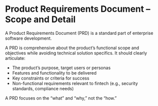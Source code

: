 # Product Requirements Document – Scope and Detail

A Product Requirements Document (PRD) is a standard part of enterprise software development.

A PRD is comprehensive about the product’s functional scope and objectives while avoiding technical solution specifics. It should clearly articulate:

- The product’s purpose, target users or personas
- Features and functionality to be delivered
- Key constraints or criteria for success
- Non-functional requirements relevant to fintech (e.g., security standards, compliance needs)

A PRD focuses on the “what” and “why,” not the “how.”

